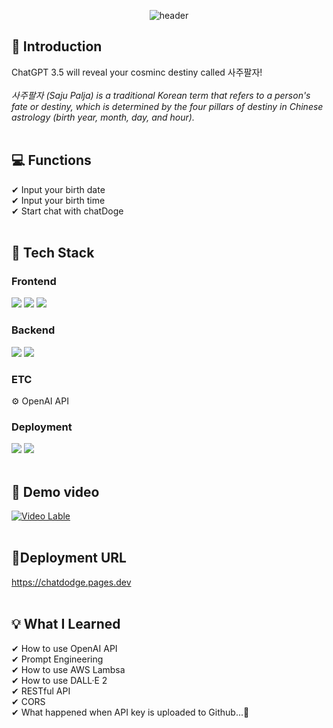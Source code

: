 <div align="center">

![header](https://capsule-render.vercel.app/api?type=soft&color=F7DF1E&text=chatDoge)

</div>
<div>

  ## 📌 Introduction
  ChatGPT 3.5 will reveal your cosminc destiny called 사주팔자! <br/><br/>
  <i>사주팔자 (Saju Palja) is a traditional Korean term that refers to a person's fate or destiny, which is determined by the four pillars of destiny in Chinese astrology (birth year, month, day, and hour).</i>
  <br/>
  <br/>
  
  ## 💻 Functions
  ✔ Input your birth date <br/>
  ✔ Input your birth time <br/>
  ✔ Start chat with chatDoge <br/>
  <br/>
  
  ## 🔧 Tech Stack
  ### Frontend
  <img src="https://img.shields.io/badge/HTML5-E34F26?style=flat-square&logo=HTML5&logoColor=white"/>
  <img src="https://img.shields.io/badge/CSS3-1572B6?style=flat-square&logo=CSS3&logoColor=white"/>
  <img src="https://img.shields.io/badge/JavaScript-F7DF1E?style=flat-square&logo=JavaScript&logoColor=white"/>
  
  
  ### Backend
  <img src="https://img.shields.io/badge/JavaScript-F7DF1E?style=flat-square&logo=JavaScript&logoColor=white"/>
  <img src="https://img.shields.io/badge/Express-000000?style=flat-square&logo=Express&logoColor=white"/>
  

  ### ETC
  ⚙ OpenAI API
  
  ### Deployment
  <img src="https://img.shields.io/badge/Cloudflare-F38020?style=flat-square&logo=Cloudflaret&logoColor=white"/>
  <img src="https://img.shields.io/badge/AWS Lambda-FF9900?style=flat-square&logo=AWS Lambda&logoColor=white"/>
  <br/>
  <br/>
  
  ## 👀 Demo video
  [![Video Lable](http://img.youtube.com/vi/-vNt-Sc3O78/0.jpg)](https://youtube.be/-vNt-Sc3O78)
  <br/>
  <br/>
  
  ## 🔗Deployment URL
  https://chatdodge.pages.dev
  <br/>
  <br/>
  
  ## 💡 What I Learned
  ✔ How to use OpenAI API <br/>
  ✔ Prompt Engineering <br/>
  ✔ How to use AWS Lambsa <br/>
  ✔ How to use DALL·E 2 <br/>
  ✔ RESTful API <br/>
  ✔ CORS <br/>
  ✔ What happened when API key is uploaded to Github...🥴<br/>
  
</div>
